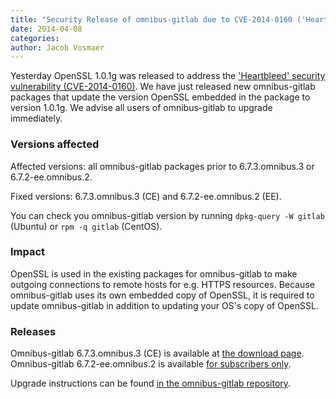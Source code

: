 ```yaml
---
title: "Security Release of omnibus-gitlab due to CVE-2014-0160 ('Heartbleed')"
date: 2014-04-08
categories:
author: Jacob Vosmaer
---
```


Yesterday OpenSSL 1.0.1g was released to address the ['Heartbleed' security vulnerability (CVE-2014-0160)](http://heartbleed.com/).
We have just released new omnibus-gitlab packages that update the version OpenSSL embedded in the package to version 1.0.1g.
We advise all users of omnibus-gitlab to upgrade immediately.

### Versions affected

Affected versions: all omnibus-gitlab packages prior to 6.7.3.omnibus.3 or 6.7.2-ee.omnibus.2.

Fixed versions: 6.7.3.omnibus.3 (CE) and 6.7.2-ee.omnibus.2 (EE).

You can check you omnibus-gitlab version by running `dpkg-query -W gitlab` (Ubuntu) or `rpm -q gitlab` (CentOS).

### Impact

OpenSSL is used in the existing packages for omnibus-gitlab to make outgoing connections to remote hosts for e.g. HTTPS resources.
Because omnibus-gitlab uses its own embedded copy of OpenSSL, it is required to update omnibus-gitlab in addition to updating your OS's copy of OpenSSL.

### Releases

Omnibus-gitlab 6.7.3.omnibus.3 (CE) is available at [the download page](/downloads/).
Omnibus-gitlab 6.7.2-ee.omnibus.2 is available [for subscribers only](https://gitlab.com/subscribers/gitlab-ee/blob/master/doc/install/packages.md).

Upgrade instructions can be found [in the omnibus-gitlab repository](https://gitlab.com/gitlab-org/omnibus-gitlab/blob/master/doc/update.md).
